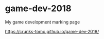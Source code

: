 # game-dev-2018
My game development marking page




https://crunks-tomo.github.io/game-dev-2018/


